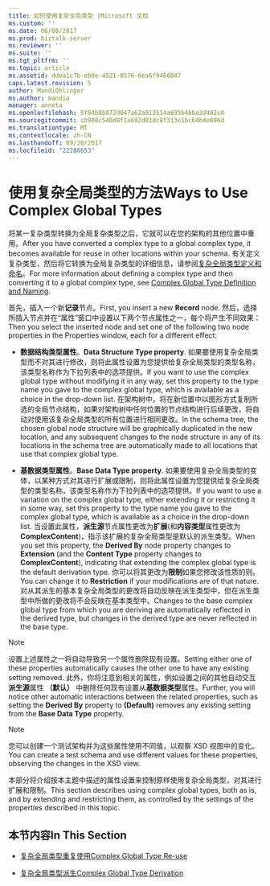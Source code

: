 ```yaml
---
title: 如何使用复杂全局类型 |Microsoft 文档
ms.custom: ''
ms.date: 06/08/2017
ms.prod: biztalk-server
ms.reviewer: ''
ms.suite: ''
ms.tgt_pltfrm: ''
ms.topic: article
ms.assetid: ddea1c7b-eb0e-4521-8576-0ea6f9460847
caps.latest.revision: 5
author: MandiOhlinger
ms.author: mandia
manager: anneta
ms.openlocfilehash: 5f84b8b872d047a62a913514a695b4bba2d482c0
ms.sourcegitcommit: cb908c540d8f1a692d01dc8f313e16cb4b4e696d
ms.translationtype: MT
ms.contentlocale: zh-CN
ms.lasthandoff: 09/20/2017
ms.locfileid: "22288653"
---
```

# <a name="ways-to-use-complex-global-types"></a><span data-ttu-id="43ce8-102">使用复杂全局类型的方法</span><span class="sxs-lookup"><span data-stu-id="43ce8-102">Ways to Use Complex Global Types</span></span>
<span data-ttu-id="43ce8-103">将某一复杂类型转换为全局复杂类型之后，它就可以在您的架构的其他位置中重用。</span><span class="sxs-lookup"><span data-stu-id="43ce8-103">After you have converted a complex type to a global complex type, it becomes available for reuse in other locations within your schema.</span></span> <span data-ttu-id="43ce8-104">有关定义复杂类型，然后将它转换为全局复杂类型的详细信息，请参阅[复杂全局类型定义和命名](../core/complex-global-type-definition-and-naming.md)。</span><span class="sxs-lookup"><span data-stu-id="43ce8-104">For more information about defining a complex type and then converting it to a global complex type, see [Complex Global Type Definition and Naming](../core/complex-global-type-definition-and-naming.md).</span></span>  
  
 <span data-ttu-id="43ce8-105">首先，插入一个新**记录**节点。</span><span class="sxs-lookup"><span data-stu-id="43ce8-105">First, you insert a new **Record** node.</span></span> <span data-ttu-id="43ce8-106">然后，选择所插入节点并在“属性”窗口中设置以下两个节点属性之一，每个将产生不同效果：</span><span class="sxs-lookup"><span data-stu-id="43ce8-106">Then you select the inserted node and set one of the following two node properties in the Properties window, each for a different effect:</span></span>  
  
-   <span data-ttu-id="43ce8-107">**数据结构类型属性**。</span><span class="sxs-lookup"><span data-stu-id="43ce8-107">**Data Structure Type property**.</span></span> <span data-ttu-id="43ce8-108">如果要使用复杂全局类型而不对其进行修改，则将此属性设置为您提供给复杂全局类型的类型名称，该类型名称作为下拉列表中的选项提供。</span><span class="sxs-lookup"><span data-stu-id="43ce8-108">If you want to use the complex global type without modifying it in any way, set this property to the type name you gave to the complex global type, which is available as a choice in the drop-down list.</span></span> <span data-ttu-id="43ce8-109">在架构树中，将在新位置中以图形方式复制所选的全局节点结构，如果对架构树中任何位置的节点结构进行后续更改，将自动对使用该复杂全局类型的所有位置进行相同更改。</span><span class="sxs-lookup"><span data-stu-id="43ce8-109">In the schema tree, the chosen global node structure will be graphically duplicated in the new location, and any subsequent changes to the node structure in any of its locations in the schema tree are automatically made to all locations that use that complex global type.</span></span>  
  
-   <span data-ttu-id="43ce8-110">**基数据类型属性**。</span><span class="sxs-lookup"><span data-stu-id="43ce8-110">**Base Data Type property**.</span></span> <span data-ttu-id="43ce8-111">如果要使用复杂全局类型的变体，以某种方式对其进行扩展或限制，则将此属性设置为您提供给复杂全局类型的类型名称，该类型名称作为下拉列表中的选项提供。</span><span class="sxs-lookup"><span data-stu-id="43ce8-111">If you want to use a variation on the complex global type, either extending it or restricting it in some way, set this property to the type name you gave to the complex global type, which is available as a choice in the drop-down list.</span></span> <span data-ttu-id="43ce8-112">当设置此属性，**派生源**节点属性更改为**扩展**(和**内容类型**属性更改为**ComplexContent**)，指示该扩展的复杂全局类型是默认的派生类型。</span><span class="sxs-lookup"><span data-stu-id="43ce8-112">When you set this property, the **Derived By** node property changes to **Extension** (and the **Content Type** property changes to **ComplexContent**), indicating that extending the complex global type is the default derivation type.</span></span> <span data-ttu-id="43ce8-113">你可以将其更改为**限制**如果您修改该性质的则。</span><span class="sxs-lookup"><span data-stu-id="43ce8-113">You can change it to **Restriction** if your modifications are of that nature.</span></span> <span data-ttu-id="43ce8-114">对从其派生的基本复杂全局类型的更改将自动反映在派生类型中，但在派生类型中所做的更改将不会反映在基本类型中。</span><span class="sxs-lookup"><span data-stu-id="43ce8-114">Changes to the base complex global type from which you are deriving are automatically reflected in the derived type, but changes in the derived type are never reflected in the base type.</span></span>  
  
> [!NOTE]
>  <span data-ttu-id="43ce8-115">设置上述属性之一将自动导致另一个属性删除现有设置。</span><span class="sxs-lookup"><span data-stu-id="43ce8-115">Setting either one of these properties automatically causes the other one to have any existing setting removed.</span></span> <span data-ttu-id="43ce8-116">此外，你将注意到相关的属性，例如设置之间的其他自动交互**派生源**属性 **（默认）** 中删除任何现有设置从**基数据类型**属性。</span><span class="sxs-lookup"><span data-stu-id="43ce8-116">Further, you will notice other automatic interactions between the related properties, such as setting the **Derived By** property to **(Default)** removes any existing setting from the **Base Data Type** property.</span></span>  
  
> [!NOTE]
>  <span data-ttu-id="43ce8-117">您可以创建一个测试架构并为这些属性使用不同值，以观察 XSD 视图中的变化。</span><span class="sxs-lookup"><span data-stu-id="43ce8-117">You can create a test schema and use different values for these properties, observing the changes in the XSD view.</span></span>  
  
 <span data-ttu-id="43ce8-118">本部分将介绍按本主题中描述的属性设置来控制原样使用复杂全局类型，对其进行扩展和限制。</span><span class="sxs-lookup"><span data-stu-id="43ce8-118">This section describes using complex global types, both as is, and by extending and restricting them, as controlled by the settings of the properties described in this topic.</span></span>  
  
## <a name="in-this-section"></a><span data-ttu-id="43ce8-119">本节内容</span><span class="sxs-lookup"><span data-stu-id="43ce8-119">In This Section</span></span>  
  
-   [<span data-ttu-id="43ce8-120">复杂全局类型重复使用</span><span class="sxs-lookup"><span data-stu-id="43ce8-120">Complex Global Type Re-use</span></span>](../core/complex-global-type-re-use.md)  
  
-   [<span data-ttu-id="43ce8-121">复杂全局类型派生</span><span class="sxs-lookup"><span data-stu-id="43ce8-121">Complex Global Type Derivation</span></span>](../core/complex-global-type-derivation.md)